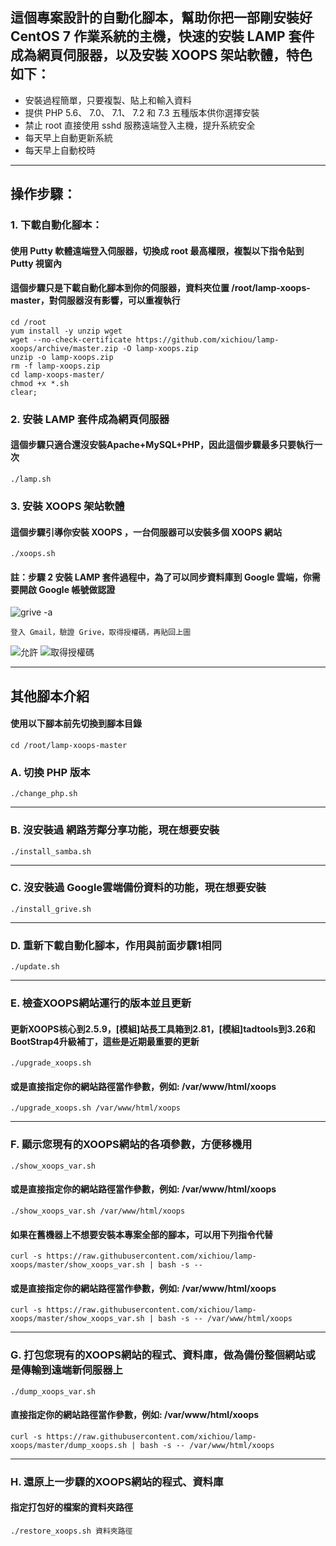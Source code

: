 ## 這個專案設計的自動化腳本，幫助你把一部剛安裝好 CentOS 7 作業系統的主機，快速的安裝 LAMP 套件成為網頁伺服器，以及安裝 XOOPS 架站軟體，特色如下：

* 安裝過程簡單，只要複製、貼上和輸入資料
* 提供 PHP 5.6、 7.0、 7.1、 7.2 和 7.3 五種版本供你選擇安裝
* 禁止 root 直接使用 sshd 服務遠端登入主機，提升系統安全
* 每天早上自動更新系統
* 每天早上自動校時

---

## 操作步驟：
### 1. 下載自動化腳本：
#### 使用 Putty 軟體遠端登入伺服器，切換成 root 最高權限，複製以下指令貼到 Putty 視窗內
#### 這個步驟只是下載自動化腳本到你的伺服器，資料夾位置 /root/lamp-xoops-master，對伺服器沒有影響，可以重複執行

    cd /root
    yum install -y unzip wget
    wget --no-check-certificate https://github.com/xichiou/lamp-xoops/archive/master.zip -O lamp-xoops.zip
    unzip -o lamp-xoops.zip
    rm -f lamp-xoops.zip
    cd lamp-xoops-master/
    chmod +x *.sh
    clear;


### 2. 安裝 LAMP 套件成為網頁伺服器
#### 這個步驟只適合還沒安裝Apache+MySQL+PHP，因此這個步驟最多只要執行一次

    ./lamp.sh

### 3. 安裝 XOOPS 架站軟體
#### 這個步驟引導你安裝 XOOPS ，一台伺服器可以安裝多個 XOOPS 網站

    ./xoops.sh

#### 註：步驟 2 安裝 LAMP 套件過程中，為了可以同步資料庫到 Google 雲端，你需要開啟 Google 帳號做認證

![grive -a](https://github.com/xichiou/lamp-xoops/blob/master/images/grive-a.png)

    登入 Gmail，驗證 Grive，取得授權碼，再貼回上圖

![允許](https://github.com/xichiou/lamp-xoops/blob/master/images/grive_auth.png)
![取得授權碼](https://github.com/xichiou/lamp-xoops/blob/master/images/grive_auth-2.png)

---
## 其他腳本介紹
#### 使用以下腳本前先切換到腳本目錄

    cd /root/lamp-xoops-master

### A. 切換 PHP 版本

    ./change_php.sh
---
### B. 沒安裝過 網路芳鄰分享功能，現在想要安裝

    ./install_samba.sh
---
### C. 沒安裝過 Google雲端備份資料的功能，現在想要安裝

    ./install_grive.sh
---
### D. 重新下載自動化腳本，作用與前面步驟1相同

    ./update.sh
---
### E. 檢查XOOPS網站運行的版本並且更新
#### 更新XOOPS核心到2.5.9，[模組]站長工具箱到2.81，[模組]tadtools到3.26和BootStrap4升級補丁，這些是近期最重要的更新

    ./upgrade_xoops.sh

#### 或是直接指定你的網站路徑當作參數，例如: /var/www/html/xoops
    ./upgrade_xoops.sh /var/www/html/xoops

---
### F. 顯示您現有的XOOPS網站的各項參數，方便移機用

    ./show_xoops_var.sh

#### 或是直接指定你的網站路徑當作參數，例如: /var/www/html/xoops
    ./show_xoops_var.sh /var/www/html/xoops
    
#### 如果在舊機器上不想要安裝本專案全部的腳本，可以用下列指令代替
    curl -s https://raw.githubusercontent.com/xichiou/lamp-xoops/master/show_xoops_var.sh | bash -s --

#### 或是直接指定你的網站路徑當作參數，例如: /var/www/html/xoops
    curl -s https://raw.githubusercontent.com/xichiou/lamp-xoops/master/show_xoops_var.sh | bash -s -- /var/www/html/xoops

---
### G. 打包您現有的XOOPS網站的程式、資料庫，做為備份整個網站或是傳輸到遠端新伺服器上

    ./dump_xoops_var.sh

#### 直接指定你的網站路徑當作參數，例如: /var/www/html/xoops
    curl -s https://raw.githubusercontent.com/xichiou/lamp-xoops/master/dump_xoops.sh | bash -s -- /var/www/html/xoops

---
### H. 還原上一步驟的XOOPS網站的程式、資料庫
#### 指定打包好的檔案的資料夾路徑

    ./restore_xoops.sh 資料夾路徑
